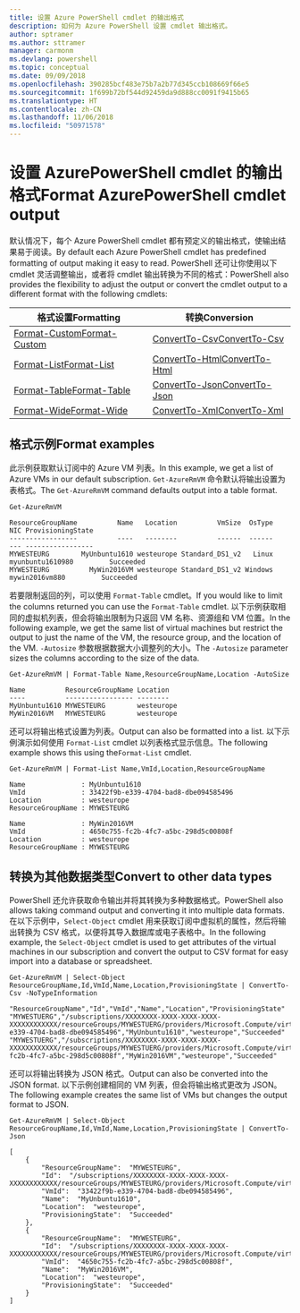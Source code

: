 ```yaml
---
title: 设置 Azure PowerShell cmdlet 的输出格式
description: 如何为 Azure PowerShell 设置 cmdlet 输出格式。
author: sptramer
ms.author: sttramer
manager: carmonm
ms.devlang: powershell
ms.topic: conceptual
ms.date: 09/09/2018
ms.openlocfilehash: 390285bcf483e75b7a2b77d345ccb108669f66e5
ms.sourcegitcommit: 1f699b72bf544d92459da9d888cc0091f9415b65
ms.translationtype: HT
ms.contentlocale: zh-CN
ms.lasthandoff: 11/06/2018
ms.locfileid: "50971578"
---
```

# <a name="format-azurepowershell-cmdlet-output"></a><span data-ttu-id="016ad-103">设置 AzurePowerShell cmdlet 的输出格式</span><span class="sxs-lookup"><span data-stu-id="016ad-103">Format AzurePowerShell cmdlet output</span></span>

<span data-ttu-id="016ad-104">默认情况下，每个 Azure PowerShell cmdlet 都有预定义的输出格式，使输出结果易于阅读。</span><span class="sxs-lookup"><span data-stu-id="016ad-104">By default each Azure PowerShell cmdlet has predefined formatting of output making it easy to read.</span></span>  <span data-ttu-id="016ad-105">PowerShell 还可让你使用以下 cmdlet 灵活调整输出，或者将 cmdlet 输出转换为不同的格式：</span><span class="sxs-lookup"><span data-stu-id="016ad-105">PowerShell also provides the flexibility to adjust the output or convert the cmdlet output to a different format with the following cmdlets:</span></span>

| <span data-ttu-id="016ad-106">格式设置</span><span class="sxs-lookup"><span data-stu-id="016ad-106">Formatting</span></span>      | <span data-ttu-id="016ad-107">转换</span><span class="sxs-lookup"><span data-stu-id="016ad-107">Conversion</span></span>       |
|-----------------|------------------|
| [<span data-ttu-id="016ad-108">Format-Custom</span><span class="sxs-lookup"><span data-stu-id="016ad-108">Format-Custom</span></span>](/powershell/module/microsoft.powershell.utility/format-custom) | [<span data-ttu-id="016ad-109">ConvertTo-Csv</span><span class="sxs-lookup"><span data-stu-id="016ad-109">ConvertTo-Csv</span></span>](/powershell/module/microsoft.powershell.utility/convertto-csv)  |
| [<span data-ttu-id="016ad-110">Format-List</span><span class="sxs-lookup"><span data-stu-id="016ad-110">Format-List</span></span>](/powershell/module/microsoft.powershell.utility/format-list)   | [<span data-ttu-id="016ad-111">ConvertTo-Html</span><span class="sxs-lookup"><span data-stu-id="016ad-111">ConvertTo-Html</span></span>](/powershell/module/microsoft.powershell.utility/convertto-html) |
| [<span data-ttu-id="016ad-112">Format-Table</span><span class="sxs-lookup"><span data-stu-id="016ad-112">Format-Table</span></span>](/powershell/module/microsoft.powershell.utility/format-table)  | [<span data-ttu-id="016ad-113">ConvertTo-Json</span><span class="sxs-lookup"><span data-stu-id="016ad-113">ConvertTo-Json</span></span>](/powershell/module/microsoft.powershell.utility/convertto-json) |
| [<span data-ttu-id="016ad-114">Format-Wide</span><span class="sxs-lookup"><span data-stu-id="016ad-114">Format-Wide</span></span>](/powershell/module/microsoft.powershell.utility/format-wide)   | [<span data-ttu-id="016ad-115">ConvertTo-Xml</span><span class="sxs-lookup"><span data-stu-id="016ad-115">ConvertTo-Xml</span></span>](/powershell/module/microsoft.powershell.utility/convertto-xml)  |

## <a name="format-examples"></a><span data-ttu-id="016ad-116">格式示例</span><span class="sxs-lookup"><span data-stu-id="016ad-116">Format examples</span></span>

<span data-ttu-id="016ad-117">此示例获取默认订阅中的 Azure VM 列表。</span><span class="sxs-lookup"><span data-stu-id="016ad-117">In this example, we get a list of Azure VMs in our default subscription.</span></span>  <span data-ttu-id="016ad-118">`Get-AzureRmVM` 命令默认将输出设置为表格式。</span><span class="sxs-lookup"><span data-stu-id="016ad-118">The `Get-AzureRmVM` command defaults output into a table format.</span></span>

```azurepowershell-interactive
Get-AzureRmVM
```

```output
ResourceGroupName          Name   Location          VmSize  OsType              NIC ProvisioningState
-----------------          ----   --------          ------  ------              --- -----------------
MYWESTEURG        MyUnbuntu1610 westeurope Standard_DS1_v2   Linux myunbuntu1610980         Succeeded
MYWESTEURG          MyWin2016VM westeurope Standard_DS1_v2 Windows   mywin2016vm880         Succeeded
```

<span data-ttu-id="016ad-119">若要限制返回的列，可以使用 `Format-Table` cmdlet。</span><span class="sxs-lookup"><span data-stu-id="016ad-119">If you would like to limit the columns returned you can use the `Format-Table` cmdlet.</span></span> <span data-ttu-id="016ad-120">以下示例获取相同的虚拟机列表，但会将输出限制为只返回 VM 名称、资源组和 VM 位置。</span><span class="sxs-lookup"><span data-stu-id="016ad-120">In the following example, we get the same list of virtual machines but restrict the output to just the name of the VM, the resource group, and the location of the VM.</span></span>  <span data-ttu-id="016ad-121">`-Autosize` 参数根据数据大小调整列的大小。</span><span class="sxs-lookup"><span data-stu-id="016ad-121">The `-Autosize` parameter sizes the columns according to the size of the data.</span></span>

```azurepowershell-interactive
Get-AzureRmVM | Format-Table Name,ResourceGroupName,Location -AutoSize
```

```output
Name          ResourceGroupName Location
----          ----------------- --------
MyUnbuntu1610 MYWESTEURG        westeurope
MyWin2016VM   MYWESTEURG        westeurope
```

<span data-ttu-id="016ad-122">还可以将输出格式设置为列表。</span><span class="sxs-lookup"><span data-stu-id="016ad-122">Output can also be formatted into a list.</span></span> <span data-ttu-id="016ad-123">以下示例演示如何使用 `Format-List` cmdlet 以列表格式显示信息。</span><span class="sxs-lookup"><span data-stu-id="016ad-123">The following example shows this using the`Format-List` cmdlet.</span></span>

```azurepowershell-interactive
Get-AzureRmVM | Format-List Name,VmId,Location,ResourceGroupName
```

```output
Name              : MyUnbuntu1610
VmId              : 33422f9b-e339-4704-bad8-dbe094585496
Location          : westeurope
ResourceGroupName : MYWESTEURG

Name              : MyWin2016VM
VmId              : 4650c755-fc2b-4fc7-a5bc-298d5c00808f
Location          : westeurope
ResourceGroupName : MYWESTEURG
```

## <a name="convert-to-other-data-types"></a><span data-ttu-id="016ad-124">转换为其他数据类型</span><span class="sxs-lookup"><span data-stu-id="016ad-124">Convert to other data types</span></span>

<span data-ttu-id="016ad-125">PowerShell 还允许获取命令输出并将其转换为多种数据格式。</span><span class="sxs-lookup"><span data-stu-id="016ad-125">PowerShell also allows taking command output and converting it into multiple data formats.</span></span> <span data-ttu-id="016ad-126">在以下示例中，`Select-Object` cmdlet 用来获取订阅中虚拟机的属性，然后将输出转换为 CSV 格式，以便将其导入数据库或电子表格中。</span><span class="sxs-lookup"><span data-stu-id="016ad-126">In the following example, the `Select-Object` cmdlet is used to get attributes of the virtual machines in our subscription and convert the output to CSV format for easy import into a database or spreadsheet.</span></span>

```azurepowershell-interactive
Get-AzureRmVM | Select-Object ResourceGroupName,Id,VmId,Name,Location,ProvisioningState | ConvertTo-Csv -NoTypeInformation
```

```output
"ResourceGroupName","Id","VmId","Name","Location","ProvisioningState"
"MYWESTUERG","/subscriptions/XXXXXXXX-XXXX-XXXX-XXXX-XXXXXXXXXXXX/resourceGroups/MYWESTUERG/providers/Microsoft.Compute/virtualMachines/MyUnbuntu1610","33422f9b-e339-4704-bad8-dbe094585496","MyUnbuntu1610","westeurope","Succeeded"
"MYWESTUERG","/subscriptions/XXXXXXXX-XXXX-XXXX-XXXX-XXXXXXXXXXXX/resourceGroups/MYWESTUERG/providers/Microsoft.Compute/virtualMachines/MyWin2016VM","4650c755-fc2b-4fc7-a5bc-298d5c00808f","MyWin2016VM","westeurope","Succeeded"
```

<span data-ttu-id="016ad-127">还可以将输出转换为 JSON 格式。</span><span class="sxs-lookup"><span data-stu-id="016ad-127">Output can also be converted into the JSON format.</span></span>  <span data-ttu-id="016ad-128">以下示例创建相同的 VM 列表，但会将输出格式更改为 JSON。</span><span class="sxs-lookup"><span data-stu-id="016ad-128">The following example creates the same list of VMs but changes the output format to JSON.</span></span>

```azurepowershell-interactive
Get-AzureRmVM | Select-Object ResourceGroupName,Id,VmId,Name,Location,ProvisioningState | ConvertTo-Json
```

```output
[
    {
        "ResourceGroupName":  "MYWESTEURG",
        "Id":  "/subscriptions/XXXXXXXX-XXXX-XXXX-XXXX-XXXXXXXXXXXX/resourceGroups/MYWESTEURG/providers/Microsoft.Compute/virtualMachines/MyUnbuntu1610",
        "VmId":  "33422f9b-e339-4704-bad8-dbe094585496",
        "Name":  "MyUnbuntu1610",
        "Location":  "westeurope",
        "ProvisioningState":  "Succeeded"
    },
    {
        "ResourceGroupName":  "MYWESTEURG",
        "Id":  "/subscriptions/XXXXXXXX-XXXX-XXXX-XXXX-XXXXXXXXXXXX/resourceGroups/MYWESTEURG/providers/Microsoft.Compute/virtualMachines/MyWin2016VM",
        "VmId":  "4650c755-fc2b-4fc7-a5bc-298d5c00808f",
        "Name":  "MyWin2016VM",
        "Location":  "westeurope",
        "ProvisioningState":  "Succeeded"
    }
]
```
